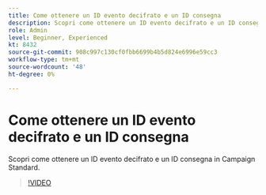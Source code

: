```yaml
---
title: Come ottenere un ID evento decifrato e un ID consegna
description: Scopri come ottenere un ID evento decifrato e un ID consegna in Campaign Standard.
role: Admin
level: Beginner, Experienced
kt: 8432
source-git-commit: 908c997c130cf0fbb6699b4b5d824e6996e59cc3
workflow-type: tm+mt
source-wordcount: '48'
ht-degree: 0%

---
```



# Come ottenere un ID evento decifrato e un ID consegna

Scopri come ottenere un ID evento decifrato e un ID consegna in Campaign Standard.

>[!VIDEO](https://video.tv.adobe.com/v/335989?quality=12)

